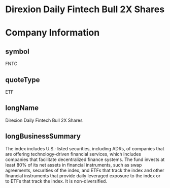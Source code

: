 
Direxion Daily Fintech Bull 2X Shares
=====================================

# Company Information

## symbol


FNTC


## quoteType


ETF


## longName


Direxion Daily Fintech Bull 2X Shares


## longBusinessSummary


The index includes U.S.-listed securities, including ADRs, of companies that are offering technology-driven financial services, which includes companies that facilitate decentralized finance systems. The fund invests at least 80% of its net assets in financial instruments, such as swap agreements, securities of the index, and ETFs that track the index and other financial instruments that provide daily leveraged exposure to the index or to ETFs that track the index. It is non-diversified.

